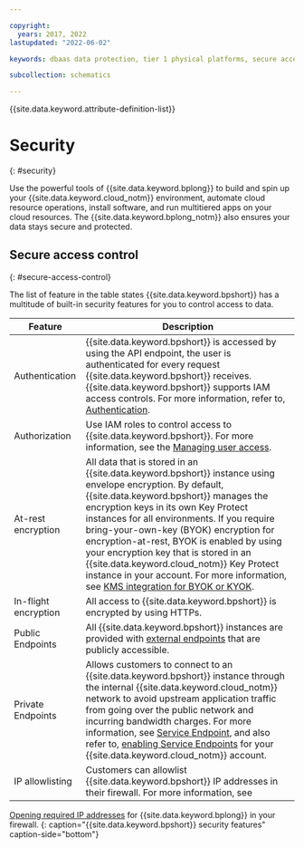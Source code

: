 ```yaml
---

copyright:
  years: 2017, 2022
lastupdated: "2022-06-02"

keywords: dbaas data protection, tier 1 physical platforms, secure access control, data loss, corruption, byok, encryption, protection 

subcollection: schematics

---
```


{{site.data.keyword.attribute-definition-list}}

# Security
{: #security}

Use the powerful tools of {{site.data.keyword.bplong}} to build and spin up your {{site.data.keyword.cloud_notm}} environment, automate cloud resource operations, install software, and run multitiered apps on your cloud resources. The {{site.data.keyword.bplong_notm}} also ensures your data stays secure and protected.

## Secure access control
{: #secure-access-control}

The list of feature in the table states {{site.data.keyword.bpshort}} has a multitude of built-in security features for you to control access to data.

Feature | Description
--------|------------
Authentication | {{site.data.keyword.bpshort}} is accessed by using the API endpoint, the user is authenticated for every request {{site.data.keyword.bpshort}} receives. {{site.data.keyword.bpshort}} supports IAM access controls. For more information, refer to, [Authentication](/apidocs/schematics/schematics#authentication).
Authorization | Use IAM roles to control access to {{site.data.keyword.bpshort}}. For more information, see the [Managing user access](/docs/schematics?topic=schematics-access).
At-rest encryption | All data that is stored in an {{site.data.keyword.bpshort}} instance using envelope encryption. By default, {{site.data.keyword.bpshort}} manages the encryption keys in its own Key Protect instances for all environments. If you require bring-your-own-key (BYOK) encryption for encryption-at-rest, BYOK is enabled by using your encryption key that is stored in an {{site.data.keyword.cloud_notm}} Key Protect instance in your account. For more information, see [KMS integration for BYOK or KYOK](/docs/schematics?topic=schematics-kms-integration&interface=ui#key-mgt-ui).
In-flight encryption | All access to {{site.data.keyword.bpshort}} is encrypted by using HTTPs.
Public Endpoints | All {{site.data.keyword.bpshort}} instances are provided with [external endpoints](/docs/schematics?topic=schematics-secure-data#pi-location) that are publicly accessible. 
Private Endpoints | Allows customers to connect to an {{site.data.keyword.bpshort}} instance through the internal {{site.data.keyword.cloud_notm}} network to avoid upstream application traffic from going over the public network and incurring bandwidth charges. For more information, see [Service Endpoint](/docs/schematics?topic=schematics-private-endpoints), and also refer to, [enabling Service Endpoints](/docs/schematics?topic=schematics-secure-data#pi-location) for your {{site.data.keyword.cloud_notm}} account. 
IP allowlisting | Customers can allowlist {{site.data.keyword.bpshort}} IP addresses in their firewall. For more information, see 
[Opening required IP addresses](/docs/schematics?topic=schematics-allowed-ipaddresses) for {{site.data.keyword.bplong}} in your firewall.
{: caption="{{site.data.keyword.bpshort}} security features" caption-side="bottom"}
